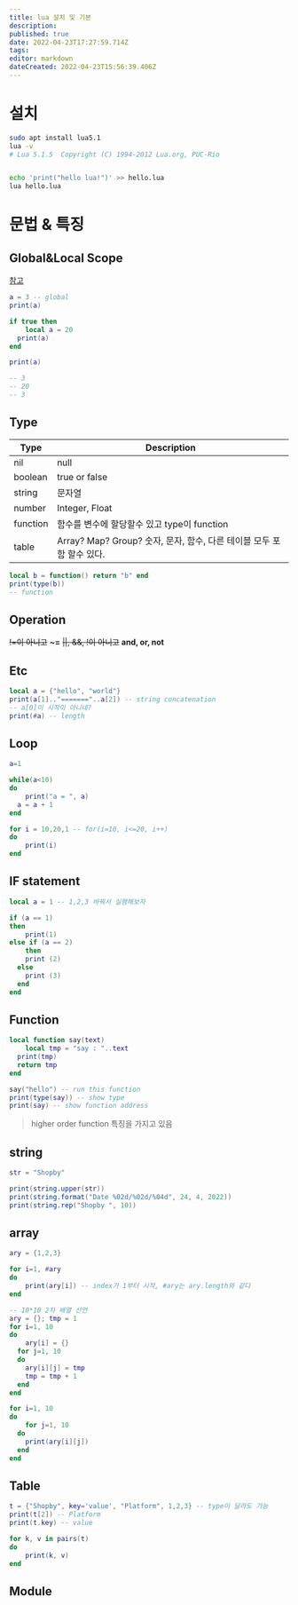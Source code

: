 ```yaml
---
title: lua 설치 및 기본
description: 
published: true
date: 2022-04-23T17:27:59.714Z
tags: 
editor: markdown
dateCreated: 2022-04-23T15:56:39.406Z
---
```


# 설치
```bash
sudo apt install lua5.1
lua -v
# Lua 5.1.5  Copyright (C) 1994-2012 Lua.org, PUC-Rio


echo 'print("hello lua!")' >> hello.lua
lua hello.lua
```

# 문법 & 특징
## Global&Local Scope
[참고](https://www.nobakee.com/20)
```lua
a = 3 -- global
print(a)

if true then
	local a = 20
  print(a)
end

print(a)

-- 3
-- 20
-- 3
```

## Type
|Type			|Description			|
|---			|---							|
|nil			|null							|
|boolean	|true or false		|
|string		|문자열						|
|number		|Integer, Float		|
|function	|함수를 변수에 할당할수 있고 type이 function|
|table		|Array? Map? Group? 숫자, 문자, 함수, 다른 테이블 모두 포함 할수 있다.			|


```lua
local b = function() return "b" end
print(type(b))
-- function
```

## Operation
~~!=이 아니고~~ **~=**
~~||, &&, !이 아니고~~ **and, or, not**

## Etc
```lua
local a = {"hello", "world"}
print(a[1].."======="..a[2]) -- string concatenation
-- a[0]이 시작이 아니네?
print(#a) -- length
```

## Loop
```lua
a=1

while(a<10)
do
	print("a = ", a)
  a = a + 1
end

for i = 10,20,1 -- for(i=10, i<=20, i++)
do
	print(i)
end

```

## IF statement 
```lua
local a = 1 -- 1,2,3 바꿔서 실행해보자

if (a == 1)
then
	print(1)
else if (a == 2)
	then
  	print (2)
  else
  	print (3)
  end
end

```

## Function
```lua
local function say(text)
	local tmp = "say : "..text
  print(tmp)
  return tmp
end

say("hello") -- run this function
print(type(say)) -- show type
print(say) -- show function address 
```
> higher order function 특징을 가지고 있음

## string
```lua
str = "Shopby"

print(string.upper(str))
print(string.format("Date %02d/%02d/%04d", 24, 4, 2022))
print(string.rep("Shopby ", 10))
```

## array
```lua
ary = {1,2,3}

for i=1, #ary
do
	print(ary[i]) -- index가 1부터 시작, #ary는 ary.length와 같다
end
```

```lua
-- 10*10 2차 배열 선언
ary = {}; tmp = 1
for i=1, 10 
do
	ary[i] = {}
  for j=1, 10
  do
  	ary[i][j] = tmp
    tmp = tmp + 1
  end
end

for i=1, 10
do
	for j=1, 10
  do
  	print(ary[i][j])
  end
end
```

## Table
```lua
t = {"Shopby", key='value', "Platform", 1,2,3} -- type이 달라도 가능
print(t[2]) -- Platform
print(t.key) -- value

for k, v in pairs(t) 
do 
	print(k, v) 
end
```

## Module





